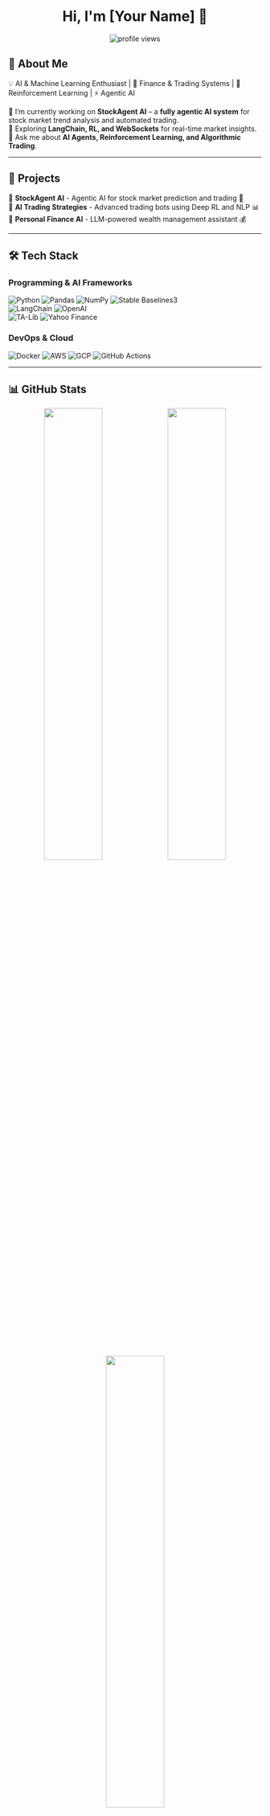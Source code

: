 <h1 align="center">Hi, I'm [Your Name] 👋</h1>
<p align="center">
  <img src="https://komarev.com/ghpvc/?username=your-github-username&label=Profile%20Views&color=blueviolet&style=flat" alt="profile views" />
</p>

## 🚀 About Me  
💡 AI & Machine Learning Enthusiast | 🏦 Finance & Trading Systems | 🧠 Reinforcement Learning | ⚡️ Agentic AI  

🔭 I’m currently working on **StockAgent AI** – a **fully agentic AI system** for stock market trend analysis and automated trading.  
🌱 Exploring **LangChain, RL, and WebSockets** for real-time market insights.  
💬 Ask me about **AI Agents, Reinforcement Learning, and Algorithmic Trading**.  

---

## 📌 Projects  

🔹 **StockAgent AI** - Agentic AI for stock market prediction and trading 🚀  
🔹 **AI Trading Strategies** - Advanced trading bots using Deep RL and NLP 📊  
🔹 **Personal Finance AI** - LLM-powered wealth management assistant 💰  

---

## 🛠️ Tech Stack  

### **Programming & AI Frameworks**  
![Python](https://img.shields.io/badge/Python-3776AB?style=flat&logo=python&logoColor=white)
![Pandas](https://img.shields.io/badge/Pandas-150458?style=flat&logo=pandas&logoColor=white)
![NumPy](https://img.shields.io/badge/NumPy-013243?style=flat&logo=numpy&logoColor=white)
![Stable Baselines3](https://img.shields.io/badge/Stable--Baselines3-0081A5?style=flat&logo=OpenAI&logoColor=white)  
![LangChain](https://img.shields.io/badge/LangChain-005571?style=flat&logo=Chainlink&logoColor=white)
![OpenAI](https://img.shields.io/badge/OpenAI-412991?style=flat&logo=openai&logoColor=white)  
![TA-Lib](https://img.shields.io/badge/TA--Lib-000000?style=flat&logo=TradingView&logoColor=white)
![Yahoo Finance](https://img.shields.io/badge/Yahoo--Finance-6001D2?style=flat&logo=Yahoo&logoColor=white)  

### **DevOps & Cloud**  
![Docker](https://img.shields.io/badge/Docker-2496ED?style=flat&logo=docker&logoColor=white)
![AWS](https://img.shields.io/badge/AWS-232F3E?style=flat&logo=amazon-aws&logoColor=white)
![GCP](https://img.shields.io/badge/GCP-4285F4?style=flat&logo=google-cloud&logoColor=white)
![GitHub Actions](https://img.shields.io/badge/GitHub%20Actions-2088FF?style=flat&logo=github-actions&logoColor=white)  

---

## 📊 GitHub Stats  

<p align="center">
  <img width="48%" src="https://github-readme-stats.vercel.app/api?username=your-github-username&show_icons=true&theme=radical" />
  <img width="48%" src="https://github-readme-streak-stats.herokuapp.com/?user=your-github-username&theme=radical" />
</p>

<p align="center">
  <img width="48%" src="https://github-readme-stats.vercel.app/api/top-langs/?username=your-github-username&layout=compact&theme=radical" />
</p>

---

## 📫 Connect with Me  

[![LinkedIn](https://img.shields.io/badge/LinkedIn-0A66C2?style=flat&logo=linkedin&logoColor=white)](https://linkedin.com/in/your-linkedin)  
[![Twitter](https://img.shields.io/badge/Twitter-1DA1F2?style=flat&logo=twitter&logoColor=white)](https://twitter.com/your-twitter)  
[![GitHub](https://img.shields.io/badge/GitHub-181717?style=flat&logo=github&logoColor=white)](https://github.com/your-github-username)  

---

💡 **"Keep learning, keep building, and let's shape the future of AI together!"** 🚀  


<!--
**Harikrushna2272/Harikrushna2272** is a ✨ _special_ ✨ repository because its `README.md` (this file) appears on your GitHub profile.

Here are some ideas to get you started:

- 🔭 I’m currently working on ...
- 🌱 I’m currently learning ...
- 👯 I’m looking to collaborate on ...
- 🤔 I’m looking for help with ...
- 💬 Ask me about ...
- 📫 How to reach me: ...
- 😄 Pronouns: ...
- ⚡ Fun fact: ...
-->
